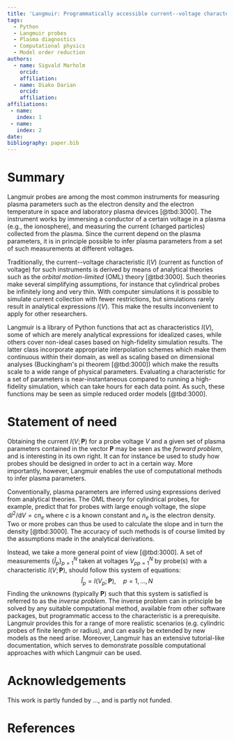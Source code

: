 ```yaml
---
title: 'Langmuir: Programmatically accessible current--voltage characteristics for ideal and non-ideal Langmuir probes'
tags:
  - Python
  - Langmuir probes
  - Plasma diagnostics
  - Computational physics
  - Model order reduction
authors:
  - name: Sigvald Marholm
    orcid: 
    affiliation: 
  - name: Diako Darian
    orcid:
    affiliation: 
affiliations:
 - name: 
   index: 1
 - name: 
   index: 2
date: 
bibliography: paper.bib
---
```


# Summary

Langmuir probes are among the most common instruments for measuring plasma
parameters such as the electron density and the electron temperature in space
and laboratory plasma devices [@tbd:3000]. The instrument works by immersing a
conductor of a certain voltage in a plasma (e.g., the ionosphere), and
measuring the current (charged particles) collected from the plasma. Since the
current depend on the plasma parameters, it is in principle possible to infer
plasma parameters from a set of such measurements at different voltages.

Traditionally, the current--voltage characteristic $I(V)$ (current as function
of voltage) for such instruments is derived by means of analytical theories
such as the *orbital motion-limited* (OML) theory [@tbd:3000]. Such theories
make several simplifying assumptions, for instance that cylindrical probes be
infinitely long and very thin. With computer simulations it is possible to
simulate current collection with fewer restrictions, but simulations rarely
result in analytical expressions $I(V)$. This make the results inconvenient to
apply for other researchers.

Langmuir is a library of Python functions that act as characteristics $I(V)$,
some of which are merely analytical expressions for idealized cases, while
others cover non-ideal cases based on high-fidelity simulation results. The
latter class incorporate appropriate interpolation schemes which make them
continuous within their domain, as well as scaling based on dimensional
analyses (Buckingham's pi theorem [@tbd:3000]) which make the results scale to
a wide range of physical parameters. Evaluating a characteristic for a set of
parameters is near-instantaneous compared to running a high-fidelity
simulation, which can take hours for each data point. As such, these functions
may be seen as simple reduced order models [@tbd:3000].

# Statement of need

Obtaining the current $I(V; \mathbf P)$ for a probe voltage $V$ and a given set
of plasma parameters contained in the vector $\mathbf P$ may be seen as the
*forward problem*, and is interesting in its own right. It can for instance be
used to study how probes should be designed in order to act in a certain way.
More importantly, however, Langmuir enables the use of computational methods to
infer plasma parameters.

Conventionally, plasma parameters are inferred using expressions derived from
analytical theories. The OML theory for cylindrical probes, for example,
predict that for probes with large enough voltage, the slope
$\mathrm{d}I^2/\mathrm{d}V=cn_e$ where $c$ is a known constant and $n_e$ is the
electron density. Two or more probes can thus be used to calculate the slope
and in turn the density [@tbd:3000]. The accuracy of such methods is of course
limited by the assumptions made in the analytical derivations.

Instead, we take a more general point of view [@tbd:3000]. A set of
measurements $\{\hat I_p\}_{p=1}^N$ taken at voltages ${V_p}_{p=1}^N$ by
probe(s) with a characteristic $I(V; \mathbf P)$, should follow this system of
equations:
$$
    \hat I_p = I(V_p; \mathbf P),\quad p=1,...,N
$$
Finding the unknowns (typically $\mathbf P$) such that this system is satisfied
is referred to as the *inverse problem*. The inverse problem can in principle
be solved by any suitable computational method, available from other software
packages, but programmatic access to the characteristic is a prerequisite.
Langmuir provides this for a range of more realistic scenarios (e.g. cylindric
probes of finite length or radius), and can easily be extended by new models as
the need arise. Moreover, Langmuir has an extensive tutorial-like
documentation, which serves to demonstrate possible computational approaches
with which Langmuir can be used.

# Acknowledgements

This work is partly funded by ..., and is partly not funded.

# References
